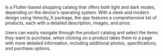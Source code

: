Is a Flutter-based shopping catalog that offers both light and dark modes, depending on the device's operating system. With a sleek and modern design using Velocity_X package, the app features a comprehensive list of products, each with a detailed description, images, and price.

Users can easily navigate through the product catalog and select the items they want to purchase, when clicking on a product takes them to a page with more detailed information, including additional photos, specifications, and purchase options.
